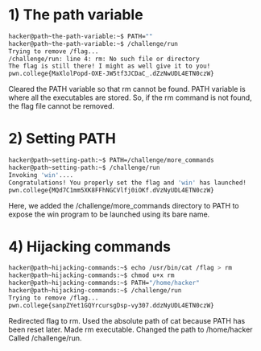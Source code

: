 # 1) The path variable

```bash
hacker@path~the-path-variable:~$ PATH=""
hacker@path~the-path-variable:~$ /challenge/run
Trying to remove /flag...
/challenge/run: line 4: rm: No such file or directory
The flag is still there! I might as well give it to you!
pwn.college{MaXlolPopd-OXE-JW5tf3JCDaC_.dZzNwUDL4ETN0czW}
```
Cleared the PATH variable so that rm cannot be found.
PATH variable is where all the executables are stored. So, if the rm command is not found, the flag file cannot be removed.

# 2) Setting PATH

```bash
hacker@path~setting-path:~$ PATH=/challenge/more_commands
hacker@path~setting-path:~$ /challenge/run
Invoking 'win'....
Congratulations! You properly set the flag and 'win' has launched!
pwn.college{MQd7C1mm5XK8FFhNGCVlfj0iOKf.dVzNyUDL4ETN0czW}
```
Here, we added the /challenge/more_commands directory to PATH to expose the win program to be launched using its bare name. 

# 4) Hijacking commands

```bash
hacker@path~hijacking-commands:~$ echo /usr/bin/cat /flag > rm
hacker@path~hijacking-commands:~$ chmod u+x rm
hacker@path~hijacking-commands:~$ PATH="/home/hacker"
hacker@path~hijacking-commands:~$ /challenge/run
Trying to remove /flag...
pwn.college{sanpZYet1GQYrcursgDsp-vy307.ddzNyUDL4ETN0czW}
```
Redirected flag to rm. Used the absolute path of cat because PATH has been reset later.
Made rm executable.
Changed the path to /home/hacker
Called /challenge/run.

